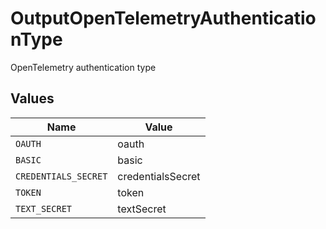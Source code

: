 # OutputOpenTelemetryAuthenticationType

OpenTelemetry authentication type


## Values

| Name                 | Value                |
| -------------------- | -------------------- |
| `OAUTH`              | oauth                |
| `BASIC`              | basic                |
| `CREDENTIALS_SECRET` | credentialsSecret    |
| `TOKEN`              | token                |
| `TEXT_SECRET`        | textSecret           |
